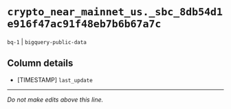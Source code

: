 # `crypto_near_mainnet_us._sbc_8db54d1e916f47ac91f48eb7b6b67a7c`
`bq-1` | `bigquery-public-data`

## Column details
* [TIMESTAMP] `last_update`

-------------------------------------------------------------------------------
*Do not make edits above this line.*
